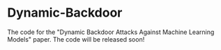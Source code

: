# Dynamic-Backdoor
The code for the "Dynamic Backdoor Attacks Against Machine Learning Models" paper.
The code will be released soon!



